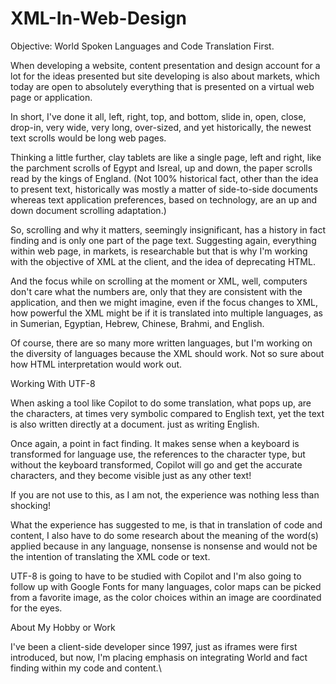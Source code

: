 # XML-In-Web-Design
Objective: World Spoken Languages and Code Translation First.

When developing a website, content presentation and design account for a lot for the ideas presented but site developing is also about markets, which today are open to absolutely everything that is presented on a virtual web page or application.

In short, I've done it all, left, right, top, and bottom, slide in, open, close, drop-in, very wide, very long, over-sized, and yet historically, the newest text scrolls would be long web pages.

Thinking a little further, clay tablets are like a single page, left and right, like the parchment scrolls of Egypt and Isreal, up and down, the paper scrolls read by the kings of England. (Not 100% historical fact, other than the idea to present text, historically was mostly a matter of side-to-side documents whereas text application preferences, based on technology, are an up and down document scrolling adaptation.)

So, scrolling and why it matters, seemingly insignificant, has a history in fact finding and is only one part of the page text. Suggesting again, everything within web page, in markets, is researchable but that is why I'm working with the objective of XML at the client, and the idea of deprecating HTML.

And the focus while on scrolling at the moment or XML, well, computers don't care what the numbers are, only that they are consistent with the application, and then we might imagine, even if the focus changes to XML, how powerful the XML might be if it is translated into multiple languages, as in Sumerian, Egyptian, Hebrew, Chinese, Brahmi, and English.

Of course, there are so many more written languages, but I'm working on the diversity of languages because the XML should work. Not so sure about how HTML interpretation would work out. 

Working With UTF-8

 When asking a tool like Copilot to do some translation, what pops up, are the characters, at times very symbolic compared to English text, yet the text is also written directly at a document. just as writing English.

Once again, a point in fact finding. It makes sense when a keyboard is transformed for language use, the references to the character type, but without the keyboard transformed, Copilot will go and get the accurate characters, and they become visible just as any other text!

If you are not use to this, as I am not, the experience was nothing less than shocking!

What the experience has suggested to me, is that in translation of code and content, I also have to do some research about the meaning of the word(s) applied because in any language, nonsense is nonsense and would not be the intention of translating the XML code or text.

UTF-8 is going to have to be studied with Copilot and I'm also going to follow up with Google Fonts for many languages, color maps can be picked from a favorite image, as the color choices within an image are coordinated for the eyes.

About My Hobby or Work

I've been a client-side developer since 1997, just as iframes were first introduced, but now, I'm placing emphasis on integrating World and fact finding within my code and content.\

